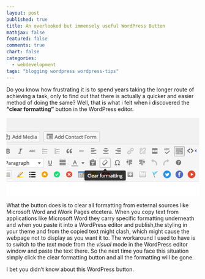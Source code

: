 ```yaml
---
layout: post
published: true
title: An overlooked but immensely useful WordPress Button
mathjax: false
featured: false
comments: true
chart: false
categories: 
  - webdevelopment
tags: "blogging wordpress wordpress-tips"
---
```


Do you know how frustrating it is to spend years taking the longer route of achieving a task, only to find out that there is actually a quicker and easier method of doing the same? Well, that is what i felt when i discovered the **“clear formatting”** button in the WordPress editor.

![WordPress Clear Formatting Button](/images/clear-formatting-wordpress-button.jpg)

What the button does is to clear all formatting from external sources like Microsoft Word and iWork Pages etcetera. When you copy text from applications like Microsoft Word they carry specific formatting underneath and when you paste it into a WordPress editor and publish,the styling in your theme and from the copied text might clash, which might cause the webpage not to display as you want it to. The workaround I used to have is to switch to the _text_ mode from the _visual_ mode in the WordPress editor window and paste the text there. So the next time you face this situation simply click the clear formatting button and all the formatting will be gone.

I bet you didn’t know about this WordPress button.
